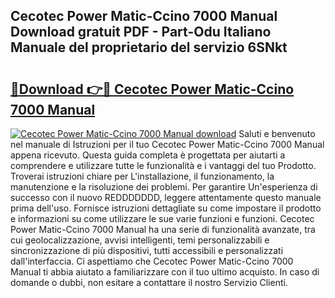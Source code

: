 ## Cecotec Power Matic-Ccino 7000 Manual Download gratuit PDF - Part-Odu Italiano Manuale del proprietario del servizio 6SNkt

# <h2><a href="http://dfb6sv5.blite.top/?on=Cecotec+Power+Matic-Ccino+7000+Manual">🔗Download 👉🔴 Cecotec Power Matic-Ccino 7000 Manual</a></h2>

[![Cecotec Power Matic-Ccino 7000 Manual download](https://i.imgur.com/lujVjoI.png)](http://dfb6sv5.blite.top/?on=Cecotec+Power+Matic-Ccino+7000+Manual)
Saluti e benvenuto nel manuale di Istruzioni per il tuo Cecotec Power Matic-Ccino 7000 Manual appena ricevuto. Questa guida completa è progettata per aiutarti a comprendere e utilizzare tutte le funzionalità e i vantaggi del tuo Prodotto. Troverai istruzioni chiare per L'installazione, il funzionamento, la manutenzione e la risoluzione dei problemi. Per garantire Un'esperienza di successo con il nuovo REDDDDDDD, leggere attentamente questo manuale prima dell'uso. Fornisce istruzioni dettagliate su come impostare il prodotto e informazioni su come utilizzare le sue varie funzioni e funzioni. Cecotec Power Matic-Ccino 7000 Manual ha una serie di funzionalità avanzate, tra cui geolocalizzazione, avvisi intelligenti, temi personalizzabili e sincronizzazione di più dispositivi, tutti accessibili e personalizzati dall'interfaccia. Ci aspettiamo che Cecotec Power Matic-Ccino 7000 Manual ti abbia aiutato a familiarizzare con il tuo ultimo acquisto. In caso di domande o dubbi, non esitare a contattare il nostro Servizio Clienti.

